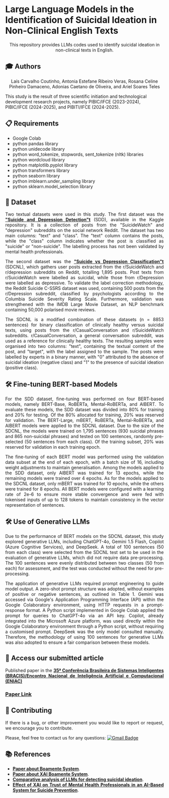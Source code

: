  # Large Language Models in the Identification of Suicidal Ideation in Non-Clinical English Texts

<p align="center">
This repository provides LLMs codes used to identify suicidal ideation in non-clinical texts in English.
</p>

## :mortar_board: Authors
<p align="center">
Laís Carvalho Coutinho, Antonia Estefane Ribeiro Veras, Rosana Celine Pinheiro Damaceno, Adonias Caetano de Oliveira, and Ariel Soares Teles
</p>

This study is the result of three scientific initiation and technological development research projects, namely PIBIC/IFCE (2023-2024), PIBIC/IFCE (2024-2025), and PIBITI/IFCE (2024-2025).

<div align="justify">

 ## 📋 Requirements

* Google Colab
* python pandas library
* python unidecode library
* python word_tokenize, stopwords, sent_tokenize (nltk) libraries
* python wordcloud library
* python matplotlib.pyplot library
* python transformers library
* python seaborn library
* python imblearn.under_sampling library
* python sklearn.model_selection library

## 📖  Dataset

Two textual datasets were used in this study. The first dataset was the <a href="https://www.kaggle.com/datasets/nikhileswarkomati/suicide-watch"><strong>"Suicide and Depression Detection"t</strong></a> (SDD), available in the Kaggle repository. It is a collection of posts from the "SuicideWatch" and "depression" subreddits on the social network Reddit. The dataset has two main columns: "text" and "class". The "text" column contains the posts, while the "class" column indicates whether the post is classified as "suicide" or "non-suicide". The labelling process has not been validated by mental health professionals.

The second dataset was the <a href="https://github.com/ayaanzhaque/SDCNL"><strong>"Suicide vs Depression Classification"t</strong></a> (SDCNL), which gathers user posts extracted from the r/SuicideWatch and r/depression subreddits on Reddit, totalling 1,895 posts. Post texts from r/SuicideWatch were labelled as suicidal, while those from r/Depression were labelled as depressive. To validate the label correction methodology, the Reddit Suicide C-SSRS dataset was used, containing 500 posts from the r/Depression subreddit, classified by psychologists according to the Columbia Suicide Severity Rating Scale. Furthermore, validation was strengthened with the IMDB Large Movie Dataset, an NLP benchmark containing 50,000 polarised movie reviews.

The SDCNL is a modified combination of these datasets (n = 8853 sentences) for binary classification of clinically healthy versus suicidal texts, using posts from the r/CasualConversation and r/SuicideWatch subreddits. r/CasualConversation, a general conversation subreddit, was used as a reference for clinically healthy texts. The resulting samples were organised into two columns: "text", containing the textual content of the post, and "target", with the label assigned to the sample. The posts were labelled by experts in a binary manner, with "0" attributed to the absence of suicidal ideation (negative class) and "1" to the presence of suicidal ideation (positive class).

## 🛠 Fine-tuning BERT-based Models

For the SDD dataset, fine-tuning was performed on four BERT-based models, namely BERT-Base, RoBERTa, Mental-RoBERTa, and AlBERT. To evaluate these models, the SDD dataset was divided into 80% for training and 20% for testing. Of the 80% allocated for training, 20% was reserved for validation. The BERT-Large, mBERT, RoBERTa, Mental-RoBERTa, and AlBERT models were applied to the SDCNL dataset. Due to the size of the SDCNL, the models were trained on 1,795 sentences (930 suicidal phrases and 865 non-suicidal phrases) and tested on 100 sentences, randomly pre-selected (50 sentences from each class). Of the training subset, 20% was reserved for validation in each training epoch.

The fine-tuning of each BERT model was performed using the validation data subset at the end of each epoch, with a batch size of 16, including weight adjustments to maintain generalisation. Among the models applied to the SDD dataset, only AlBERT was trained for 13 epochs, while the remaining models were trained over 4 epochs.
As for the models applied to the SDCNL dataset, only mBERT was trained for 10 epochs, while the others were trained for 8 epochs. All BERT models were configured with a learning rate of 2e-6 to ensure more stable convergence and were fed with tokenised inputs of up to 128 tokens to maintain consistency in the vector representation of sentences.

## 🛠 Use of Generative LLMs

Due to the performance of BERT models on the SDCNL dataset, this study explored generative LLMs, including ChatGPT-4o, Gemini 1.5 Flash, Copilot (Azure Cognitive Services), and DeepSeek. A total of 100 sentences (50 from each class) were selected from the SDCNL test set to be used in the evaluation of generative LLMs, which did not require data pre-processing. The 100 sentences were evenly distributed between two classes (50 from each) for assessment, and the test was conducted without the need for pre-processing.

The application of generative LLMs required prompt engineering to guide model output. A zero-shot prompt structure was adopted, without examples of positive or negative sentences, as outlined in Table 1. Gemini was accessed via Google's Application Programming Interface (API) within the Google Colaboratory environment, using HTTP requests in a prompt-response format. A Python script implemented in Google Colab applied the prompt for queries to ChatGPT-4o via an API key. Copilot, already integrated into the Microsoft Azure platform, was used directly within the Google Colaboratory environment through a Python script, without requiring a customised prompt. DeepSeek was the only model consulted manually. Therefore, the methodology of using 100 sentences for generative LLMs was also adopted to ensure a fair comparison between these models.

## 🤖 Access our submitted article

Published paper in the <a href="https://sbbd.org.br/2025/eniac/"> <strong>35ª Conferência Brasileira de Sistemas Inteligentes (BRACIS)/Encontro Nacional de Inteligência Artificial e Computacional
 (ENIAC) </strong></a>

### [Paper Link]() 

## 👏 Contributing
 
If there is a bug, or other improvement you would like to report or request, we encourage you to contribute.

Please, feel free to contact us for any questions: [![Gmail Badge](https://img.shields.io/badge/-adonias.oliveira@ifce.edu.br-c14438?style=flat-square&logo=Gmail&logoColor=white&link=mailto:adonias.oliveira@ifce.edu.br)](mailto:adonias.oliveira@ifce.edu.br)


## 📚 References

* <a href="https://www.mdpi.com/2227-9032/10/4/698"><strong>Paper about Boamente System</strong></a>.
* <a href="https://www.sciencedirect.com/science/article/pii/S1877050922009668"><strong>Paper about XAI Boamente System</strong></a>.
* <a href="https://www.scielo.br/j/csp/a/XrbVfvybPj9tvJ8qWv7j8VC/?lang=en"><strong>Comparative analysis of LLMs for detecting suicidal ideation</strong></a>.
* <a href="https://ieeexplore.ieee.org/document/10945851"><strong>Effect of XAI on Trust of Mental Health Professionals in an AI-Based System for Suicide Prevention</strong></a>.
